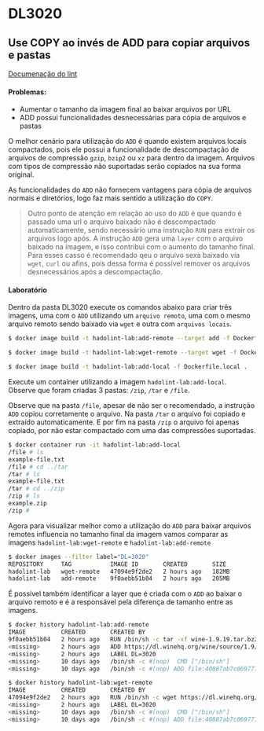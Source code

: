 # DL3020
##  Use COPY ao invés de ADD para copiar arquivos e pastas

[Documenação do lint](https://github.com/hadolint/hadolint/wiki/DL3020)

#### Problemas:
- Aumentar o tamanho da imagem final ao baixar arquivos por URL
- ADD possui funcionalidades desnecessárias para cópia de arquivos e pastas

O melhor cenário para utilização do `ADD` é quando existem arquivos locais compactados, pois ele possui a funcionalidade de descompactação de arquivos de compressão `gzip`, `bzip2` ou `xz` para dentro da imagem. Arquivos com tipos de compressão não suportadas serão copiados na sua forma original.

As funcionalidades do `ADD` não fornecem vantagens para cópia de arquivos normais e diretórios, logo faz mais sentido a utilização do `COPY`.

> Outro ponto de atenção em relação ao uso do `ADD` é que quando é passado uma url o arquivo baixado não é descompactado automaticamente, sendo necessário uma instrução `RUN` para extrair os arquivos logo após. A instrução `ADD` gera uma `layer` com o arquivo baixado na imagem, e isso contribui com o aumento do tamanho final. Para esses casso é recomendado qeu o arquivo sexa baixado via `wget`, `curl` ou afins, pois dessa forma é possível remover os arquivos desnecessários após a descompactação.


#### Laboratório

Dentro da pasta DL3020 execute os comandos abaixo para criar três imagens, uma com o `ADD` utilizando um `arquivo remoto`, uma com o mesmo arquivo remoto sendo baixado via `wget` e outra com `arquivos locais`.

```sh
$ docker image build -t hadolint-lab:add-remote --target add -f Dockerfile.remote .
```

```sh
$ docker image build -t hadolint-lab:wget-remote --target wget -f Dockerfile.remote .
```

```sh
$ docker image build -t hadolint-lab:add-local -f Dockerfile.local .
```

Execute um container utilizando a imagem `hadolint-lab:add-local`. Observe que foram criadas 3 pastas: `/zip`, `/tar` e `/file`.

Observe que na pasta `/file`, apesar de não ser o recomendado, a instrução `ADD` copiou corretamente o arquivo. Na pasta `/tar` o arquivo foi copiado e extraído automaticamente. E por fim na pasta `/zip` o arquivo foi apenas copiado, por não estar compactado com uma das compressões suportadas.

```sh
$ docker container run -it hadolint-lab:add-local
/file # ls
example-file.txt
/file # cd ../tar
/tar # ls
example-file.txt
/tar # cd ../zip
/zip # ls
example.zip
/zip # 
```

Agora para visualizar melhor como a utilização do `ADD` para baixar arquivos remotes influencia no tamanho final da imagem vamos comparar as imagens `hadolint-lab:wget-remote` e `hadolint-lab:add-remote`

```sh
$ docker images --filter label="DL=3020"
REPOSITORY     TAG           IMAGE ID       CREATED       SIZE
hadolint-lab   wget-remote   47094e9f2de2   2 hours ago   182MB
hadolint-lab   add-remote    9f0aebb51b04   2 hours ago   205MB
```

É possível também identificar a layer que é criada com o `ADD` ao baixar o arquivo remoto e é a responsável pela diferença de tamanho entre as imagens.

```sh
$ docker history hadolint-lab:add-remote
IMAGE          CREATED       CREATED BY                                      SIZE      COMMENT
9f0aebb51b04   2 hours ago   RUN /bin/sh -c tar -xf wine-1.9.19.tar.bz2 &…   175MB     buildkit.dockerfile.v0
<missing>      2 hours ago   ADD https://dl.winehq.org/wine/source/1.9/wi…   23.5MB    buildkit.dockerfile.v0
<missing>      2 hours ago   LABEL DL=3020                                   0B        buildkit.dockerfile.v0
<missing>      10 days ago   /bin/sh -c #(nop)  CMD ["/bin/sh"]              0B        
<missing>      10 days ago   /bin/sh -c #(nop) ADD file:40887ab7c06977737…   7.04MB
```


```sh
$ docker history hadolint-lab:wget-remote
IMAGE          CREATED       CREATED BY                                      SIZE      COMMENT
47094e9f2de2   2 hours ago   RUN /bin/sh -c wget https://dl.winehq.org/wi…   175MB     buildkit.dockerfile.v0
<missing>      2 hours ago   LABEL DL=3020                                   0B        buildkit.dockerfile.v0
<missing>      10 days ago   /bin/sh -c #(nop)  CMD ["/bin/sh"]              0B        
<missing>      10 days ago   /bin/sh -c #(nop) ADD file:40887ab7c06977737…   7.04MB
```